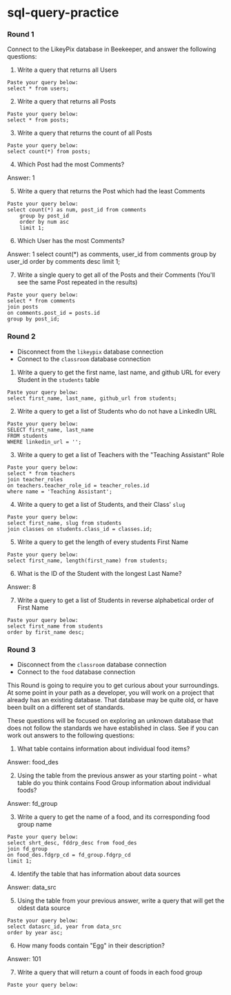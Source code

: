 # sql-query-practice


### Round 1

Connect to the LikeyPix database in Beekeeper, and answer the following questions:

1. Write a query that returns all Users

```
Paste your query below:
select * from users;
```

2. Write a query that returns all Posts

```
Paste your query below:
select * from posts;
```

3. Write a query that returns the count of all Posts

```
Paste your query below:
select count(*) from posts;
```

4. Which Post had the most Comments?

Answer: 1

5. Write a query that returns the Post which had the least Comments

```
Paste your query below:
select count(*) as num, post_id from comments
    group by post_id 
    order by num asc
    limit 1;
```

6. Which User has the most Comments?

Answer: 1
select count(*) as comments, user_id from comments
    group by user_id 
    order by comments desc
    limit 1;


7. Write a single query to get all of the Posts and their Comments (You'll see the same Post repeated in the results)

```
Paste your query below:
select * from comments
join posts
on comments.post_id = posts.id
group by post_id;
```

### Round 2

- Disconnect from the `likeypix` database connection
- Connect to the `classroom` database connection

1. Write a query to get the first name, last name, and github URL for every Student in the `students` table

```
Paste your query below:
select first_name, last_name, github_url from students;
```

2. Write a query to get a list of Students who do not have a LinkedIn URL

```
Paste your query below:
SELECT first_name, last_name
FROM students
WHERE linkedin_url = '';
```

3. Write a query to get a list of Teachers with the "Teaching Assistant" Role

```
Paste your query below:
select * from teachers
join teacher_roles
on teachers.teacher_role_id = teacher_roles.id
where name = 'Teaching Assistant';
```

4. Write a query to get a list of Students, and their Class' `slug`

```
Paste your query below:
select first_name, slug from students
join classes on students.class_id = classes.id;
```

5. Write a query to get the length of every students First Name

```
Paste your query below:
select first_name, length(first_name) from students;
```

6. What is the ID of the Student with the longest Last Name?

Answer: 8

7. Write a query to get a list of Students in reverse alphabetical order of First Name

```
Paste your query below:
select first_name from students
order by first_name desc;
```

### Round 3

- Disconnect from the `classroom` database connection
- Connect to the `food` database connection

This Round is going to require you to get curious about your surroundings. At some point in your path as a developer, you will work on a project that already has an existing database. That database may be quite old, or have been built on a different set of standards.

These questions will be focused on exploring an unknown database that does not follow the standards we have established in class. See if you can work out answers to the following questions:


1. What table contains information about individual food items? 

Answer: food_des

2. Using the table from the previous answer as your starting point - what table do you think contains Food Group information about individual foods?

Answer: fd_group

3. Write a query to get the name of a food, and its corresponding food group name 

```
Paste your query below:
select shrt_desc, fddrp_desc from food_des
join fd_group
on food_des.fdgrp_cd = fd_group.fdgrp_cd
limit 1;
```

4. Identify the table that has information about data sources

Answer: data_src

5. Using the table from your previous answer, write a query that will get the oldest data source

```
Paste your query below:
select datasrc_id, year from data_src
order by year asc;
```

6. How many foods contain "Egg" in their description?

Answer: 101


7. Write a query that will return a count of foods in each food group

```
Paste your query below:

```
